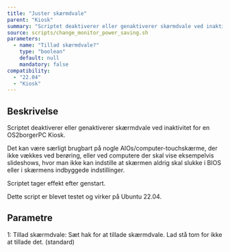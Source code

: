 ```yaml
---
title: "Juster skærmdvale"
parent: "Kiosk"
summary: "Scriptet deaktiverer eller genaktiverer skærmdvale ved inaktivitet for en OS2borgerPC Kiosk."
source: scripts/change_monitor_power_saving.sh
parameters:
  - name: "Tillad skærmdvale?"
    type: "boolean"
    default: null
    mandatory: false
compatibility:  
  - "22.04"
  - "Kiosk"
---
```


## Beskrivelse
Scriptet deaktiverer eller genaktiverer skærmdvale ved inaktivitet for en OS2borgerPC Kiosk.

Det kan være særligt brugbart på nogle AIOs/computer-touchskærme, der ikke vækkes ved berøring, eller ved computere der skal vise eksempelvis slideshows, hvor man ikke kan indstille at skærmen aldrig skal slukke i BIOS eller i skærmens indbyggede indstillinger.

Scriptet tager effekt efter genstart.

Dette script er blevet testet og virker på Ubuntu 22.04.

## Parametre
1: Tillad skærmdvale: 
  Sæt hak for at tillade skærmdvale.
  Lad stå tom for ikke at tillade det. (standard)

